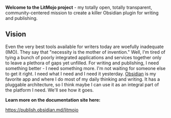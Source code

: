**Welcome to the LitMojo project** - my totally open, totally transparent, community-centered mission to create a killer Obsidian plugin for writing and publishing.

## Vision
Even the very best tools available for writers today are woefully inadequate (IMO). They say that "necessity is the mother of invention." Well, I'm tired of tying a bunch of poorly integrated applications and services together only to leave a plethora of gaps yet unfilled. For writing and publishing, I need something better - I need something more. I'm not waiting for someone else to get it right. I need what I need and I need it yesterday. [Obsidian](https://obsidian.md/) is my favorite app and where I do most of my daily thinking and writing. It has a pluggable architecture, so I think maybe I can use it as an integral part of the platform I need. We'll see how it goes. 

**Learn more on the documentation site here:**

https://publish.obsidian.md/litmojo